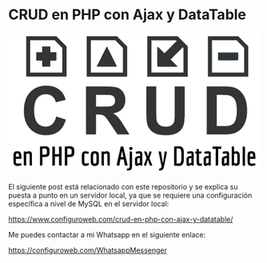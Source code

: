# CRUD en PHP con Ajax y DataTable

<img src="CRUD%20en%20PHP%20con%20Ajax%20y%20DataTable.png">

<!-- wp:paragraph -->
<p>El siguiente post está relacionado con este repositorio y se explica su puesta a punto en un servidor local, ya que se requiere una configuración específica a nivel de MySQL en el servidor local:</p>
<!-- /wp:paragraph -->

https://www.configuroweb.com/crud-en-php-con-ajax-y-datatable/

<!-- wp:paragraph -->
<p>Me puedes contactar a mi Whatsapp en el siguiente enlace:</p>
<!-- /wp:paragraph -->

<!-- wp:paragraph -->
<p><a href="https://configuroweb.com/WhatsappMessenger">https://configuroweb.com/WhatsappMessenger</a></p>
<!-- /wp:paragraph -->
